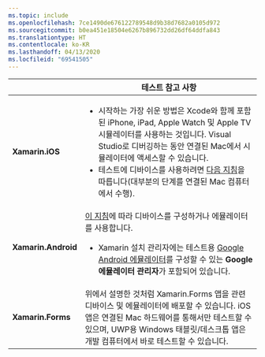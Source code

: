 ```yaml
---
ms.topic: include
ms.openlocfilehash: 7ce1490de676122789548d9b38d7682a0105d972
ms.sourcegitcommit: b0ea451e18504e6267b896732dd26df64ddfa843
ms.translationtype: HT
ms.contentlocale: ko-KR
ms.lasthandoff: 04/13/2020
ms.locfileid: "69541505"
---
```

||테스트 참고 사항|
|---|---|
|**Xamarin.iOS**|<ul><li>시작하는 가장 쉬운 방법은 Xcode와 함께 포함된 iPhone, iPad, Apple Watch 및 Apple TV 시뮬레이터를 사용하는 것입니다. Visual Studio로 디버깅하는 동안 연결된 Mac에서 시뮬레이터에 액세스할 수 있습니다.</li> <li>테스트에 디바이스를 사용하려면 <a href="~/ios/get-started/installation/device-provisioning/index.md">다음 지침</a>을 따릅니다(대부분의 단계를 연결된 Mac 컴퓨터에서 수행).</li></ul>|
|**Xamarin.Android**|<a href="~/android/get-started/installation/set-up-device-for-development.md">이 지침</a>에 따라 디바이스를 구성하거나 에뮬레이터를 사용합니다. <ul><li>Xamarin 설치 관리자에는 테스트용 <a href="~/android/deploy-test/debugging/android-sdk-emulator/index.md">Google Android 에뮬레이터</a>를 구성할 수 있는 **Google 에뮬레이터 관리자**가 포함되어 있습니다.</li></ul>|
|**Xamarin.Forms**|위에서 설명한 것처럼 Xamarin.Forms 앱을 관련 디바이스 및 에뮬레이터에 배포할 수 있습니다. iOS 앱은 연결된 Mac 하드웨어를 통해서만 테스트할 수 있으며, UWP용 Windows 태블릿/데스크톱 앱은 개발 컴퓨터에서 바로 테스트할 수 있습니다.|
